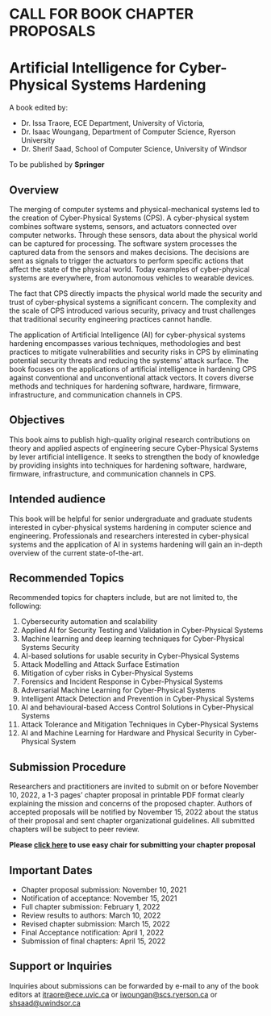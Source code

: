 # CALL FOR BOOK CHAPTER PROPOSALS

# Artificial Intelligence for Cyber-Physical Systems Hardening

A book edited by:
- Dr. Issa Traore, ECE Department, University of Victoria,
- Dr. Isaac Woungang, Department of Computer Science, Ryerson University
- Dr. Sherif Saad, School of Computer Science, University of Windsor

To be published by **Springer** 

## Overview
The merging of computer systems and physical-mechanical systems led to the creation of Cyber-Physical Systems (CPS). A cyber-physical system combines software systems, sensors, and actuators connected over computer networks. Through these sensors, data about the physical world can be captured for processing. The software system processes the captured data from the sensors and makes decisions. The decisions are sent as signals to trigger the actuators to perform specific actions that affect the state of the physical world. Today examples of cyber-physical systems are everywhere, from autonomous vehicles to wearable devices.

The fact that CPS directly impacts the physical world made the security and trust of cyber-physical systems a significant concern. The complexity and the scale of CPS introduced various security, privacy and trust challenges that traditional security engineering practices cannot handle.

The application of Artificial Intelligence (AI) for cyber-physical systems hardening encompasses various techniques, methodologies and best practices to mitigate vulnerabilities and security risks in CPS by eliminating potential security threats and reducing the systems’ attack surface. The book focuses on the applications of artificial intelligence in hardening CPS against conventional and unconventional attack vectors. It covers diverse methods and techniques for hardening software, hardware, firmware, infrastructure, and communication channels in CPS.

## Objectives
This book aims to publish high-quality original research contributions on theory and applied aspects of engineering secure Cyber-Physical Systems by lever artificial intelligence. It seeks to strengthen the body of knowledge by providing insights into techniques for hardening software, hardware, firmware, infrastructure, and communication channels in CPS.

## Intended audience
This book will be helpful for senior undergraduate and graduate students interested in cyber-physical systems hardening in computer science and engineering.  Professionals  and researchers interested in cyber-physical systems and the application of AI in systems hardening will gain an in-depth overview of the current state-of-the-art.

## Recommended Topics
Recommended topics for chapters include, but are not limited to, the following:

1. Cybersecurity automation and scalability
2. Applied AI for Security Testing and Validation in Cyber-Physical Systems
3. Machine learning and deep learning techniques for Cyber-Physical Systems Security
4. AI-based solutions for usable security in Cyber-Physical Systems
5. Attack Modelling and Attack Surface Estimation
6. Mitigation of cyber risks in Cyber-Physical Systems
7. Forensics and Incident Response in Cyber-Physical Systems
8. Adversarial Machine Learning for Cyber-Physical Systems
9. Intelligent Attack Detection and Prevention in Cyber-Physical Systems
10. AI and behavioural-based Access Control Solutions in Cyber-Physical Systems
11. Attack Tolerance and Mitigation Techniques in Cyber-Physical Systems
12. AI and Machine Learning for Hardware and Physical Security in Cyber-Physical System

## Submission Procedure
Researchers and practitioners are invited to submit on or before November 10, 2022, a 1-3 pages’ chapter proposal in printable PDF format clearly explaining the mission and concerns of the proposed chapter. Authors of accepted proposals will be notified by November 15, 2022 about the status of their proposal and sent chapter organizational guidelines. All submitted chapters will be subject to peer
review. 

**Please [click here](https://easychair.org/cfp/AI4CPS) to use easy chair for submitting your chapter proposal**
## Important Dates
- Chapter proposal submission: November 10, 2021
- Notification of acceptance: November 15, 2021
- Full chapter submission: February 1, 2022
- Review results to authors: March 10, 2022
- Revised chapter submission: March 15, 2022
- Final Acceptance notification: April 1, 2022
- Submission of final chapters: April 15, 2022

## Support or Inquiries
Inquiries about submissions can be forwarded by e-mail to any of the book editors at itraore@ece.uvic.ca or iwoungan@scs.ryerson.ca or shsaad@uwindsor.ca
